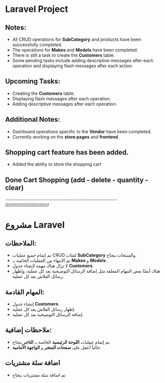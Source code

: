 # Laravel Project

## Notes:
- All CRUD operations for **SubCategory** and products have been successfully completed.
- The operations for **Makes** and **Models** have been completed.
- There is still a task to create the **Customers** table.
- Some pending tasks include adding descriptive messages after each operation and displaying flash messages after each action.

## Upcoming Tasks:
- Creating the **Customers** table.
- Displaying flash messages after each operation.
- Adding descriptive messages after each operation.

## Additional Notes:
- Dashboard operations specific to the **Vendor** have been completed.
- Currently working on the **store pages** and **frontend**.
 
 ## Shopping cart feature has been added.
 - Added the ability to store the shopping cart 
  
  
  ## Done Cart Shopping (add  - delete - quantity - clear)
-------------------------------------------------------- ////////////////////////////

# مشروع Laravel



## الملاحظات:
- تم إتمام جميع عمليات CRUD لفئات **SubCategory** والمنتجات بنجاح.
- تم الانتهاء من العمليات الخاصة بـ **Makes** و **Models**.
- لا تزال هناك مهمة لإنشاء جدول **Customers**.
- هناك أيضًا بعض المهام المعلقة مثل إضافة الرسائل التوضيحية بعد كل عملية، وإظهار رسائل الفلاش بعد كل عملية.



## المهام القادمة:
- إنشاء جدول **Customers**.
- إظهار رسائل الفلاش بعد كل عملية.
- إضافة الرسائل التوضيحية بعد كل عملية.



## ملاحظات إضافية:
- تم إتمام عمليات **اللوحة الرئيسية** الخاصة بـ **التاجر** بنجاح.
- حالياً أعمل على **صفحات المتجر** و **الواجهة الأمامية**.
 
 ## اضافة سلة مشتريات 
 - تم اضافة سلة مشتريات  بنجاح 
